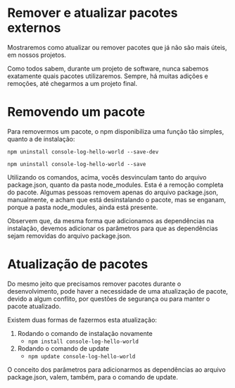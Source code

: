 # Remover e atualizar pacotes externos

Mostraremos como atualizar ou remover pacotes que já não são mais úteis, em nossos projetos.

Como todos sabem, durante um projeto de software, nunca sabemos exatamente quais pacotes utilizaremos. Sempre, há muitas adições e remoções, até chegarmos a um projeto final.

# Removendo um pacote

Para removermos um pacote, o npm disponibiliza uma função tão simples, quanto a de instalação:

`npm uninstall console-log-hello-world --save-dev`

`npm uninstall console-log-hello-world --save`

Utilizando os comandos, acima, vocês desvinculam tanto do arquivo package.json, quanto da pasta node_modules. 
Esta é a remoção completa do pacote. Algumas pessoas removem apenas do arquivo package.json, manualmente, e acham que está desinstalando o pacote, mas se enganam, porque a pasta node\_modules, ainda está presente.

Observem que, da mesma forma que adicionamos as dependências na instalação, devemos adicionar os parâmetros para que as dependências sejam removidas do arquivo package.json.

# Atualização de pacotes

Do mesmo jeito que precisamos remover pacotes durante o desenvolvimento, pode haver a necessidade de uma atualização de pacote, devido a algum conflito, por questões de segurança ou para manter o pacote atualizado.

Existem duas formas de fazermos esta atualização:

1. Rodando o comando de instalação novamente
    * `npm install console-log-hello-world`
2. Rodando o comando de update
    * `npm update console-log-hello-world`

O conceito dos parâmetros para adicionarmos as dependências ao arquivo package.json, valem, também, para o comando de update.